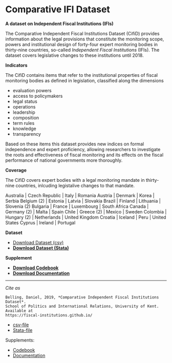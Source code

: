 # Comparative IFI Dataset

**A dataset on Independent Fiscal Institutions (IFIs)**

The Comparative Independent Fiscal Institutions Dataset (CifiD) provides information about the legal provisions that constitute the monitoring scope, powers and institutional design of forty-four expert monitoring bodies in thirty-nine countries, so-called *Independent Fiscal Institutions* (IFIs). The dataset covers legislative changes to these institutions until 2018.

**Indicators**

The CifiD contains items that refer to the institutional properties of fiscal monitoring bodies as defined in legislation, classified along the dimensions

* evaluation powers
* access to policymakers
* legal status
* operations
* leadership
* composition
* term rules
* knowledge
* transparency

Based on these items this dataset provides new indices on formal independence and expert proficiency, allowing researchers to investigate the roots and effectiveness of fiscal monitoring and its effects on the fiscal performance of national governments more thoroughly.

**Coverage**

The CifiD covers expert bodies with a legal monitoring mandate in thirty-nine countries, inlcuding legistalive changes to that mandate.

Australia | Czech Republic | Italy | Romania
Austria | Denmark | Korea | Serbia
Belgium (2) | Estonia | Latvia | Slovakia
Brazil | Finland | Lithuania | Slovenia (2)
Bulgaria | France | Luxembourg | South Africa
Canada | Germany (2) | Malta | Spain
Chile | Greece (2) | Mexico | Sweden
Colombia | Hungary (2) | Netherlands | United Kingdom
Croatia | Iceland | Peru | United States
Cyprus | Ireland | Portugal

**Dataset**

* <a href= "https://fiscal-institutions.github.io/CifiD%20Dataset.csv" target="_blank">Download Dataset (csv)</a>
* <a href= "https://github.com/fiscal-institutions/fiscal-institutions.github.io/blob/master/CifiD%20Dataset.dta" target="_blank"><b>Download Dataset (Stata)</b></a>

**Supplement**

* <a href= "https://github.com/fiscal-institutions/fiscal-institutions.github.io/blob/master/CifiD%20Codebook.pdf" target="_blank"><b>Download Codebook</b></a>
* <a href= "https://github.com/fiscal-institutions/fiscal-institutions.github.io/blob/master/CifiD%20Documentation.pd" target="_blank"><b>Download Documentation</b></a>

---

*Cite as*

```
Belling, Daniel, 2019, *Comparative Independent Fiscal Institutions Dataset*.
School of Politics and International Relations, University of Kent. Available at
https://fiscal-institutions.github.io/
```


* [csv-file](https://github.com/fiscal-institutions/fiscal-institutions.github.io/blob/master/CifiD%20Dataset.csv)
* [Stata-file](https://github.com/fiscal-institutions/fiscal-institutions.github.io/blob/master/CifiD%20Dataset.dta)

Supplements:
* [Codebook](https://github.com/fiscal-institutions/fiscal-institutions.github.io/blob/master/CifiD%20Codebook.pdf)
* [Documentation](https://github.com/fiscal-institutions/fiscal-institutions.github.io/blob/master/CifiD%20Documentation.pdf)

